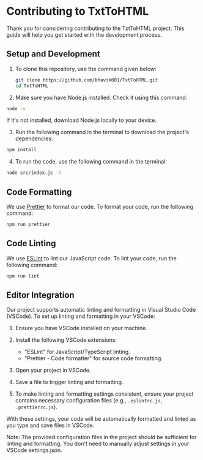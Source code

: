 # Contributing to TxtToHTML

Thank you for considering contributing to the TxtToHTML project. This guide will help you get started with the development process.

## Setup and Development

1. To clone this repository, use the command given below:

   ```bash
   git clone https://github.com/bhavik001/TxtToHTML.git
   cd TxtToHTML
   ```

2. Make sure you have Node.js installed. Check it using this command:

```bash
node -v
```

If it's not installed, download Node.js locally to your device.

3. Run the following command in the terminal to download the project's dependencies:

```bash
npm install
```

4. To run the code, use the following command in the terminal:

```bash
node src/index.js -h
```

## Code Formatting

We use [Prettier](https://prettier.io/) to format our code. To format your code, run the following command:

```bash
npm run prettier
```

## Code Linting

We use [ESLint](https://eslint.org/) to lint our JavaScript code. To lint your code, run the following command:

```bash
npm run lint
```

## Editor Integration

Our project supports automatic linting and formatting in Visual Studio Code (VSCode). To set up linting and formatting in your VSCode:

1. Ensure you have VSCode installed on your machine.

2. Install the following VSCode extensions:

   - "ESLint" for JavaScript/TypeScript linting.
   - "Prettier - Code formatter" for source code formatting.

3. Open your project in VSCode.

4. Save a file to trigger linting and formatting.

5. To make linting and formatting settings consistent, ensure your project contains necessary configuration files (e.g., `.eslintrc.js`, `.prettierrc.js`).

With these settings, your code will be automatically formatted and linted as you type and save files in VSCode.

Note: The provided configuration files in the project should be sufficient for linting and formatting. You don't need to manually adjust settings in your VSCode settings.json.
